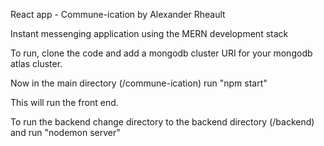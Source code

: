 React app - Commune-ication by Alexander Rheault

Instant messenging application using the MERN development stack

To run, clone the code and add a mongodb cluster URI for your mongodb atlas cluster.

Now in the main directory (/commune-ication) run "npm start"

This will run the front end.

To run the backend change directory to the backend directory (/backend) and run "nodemon server"

